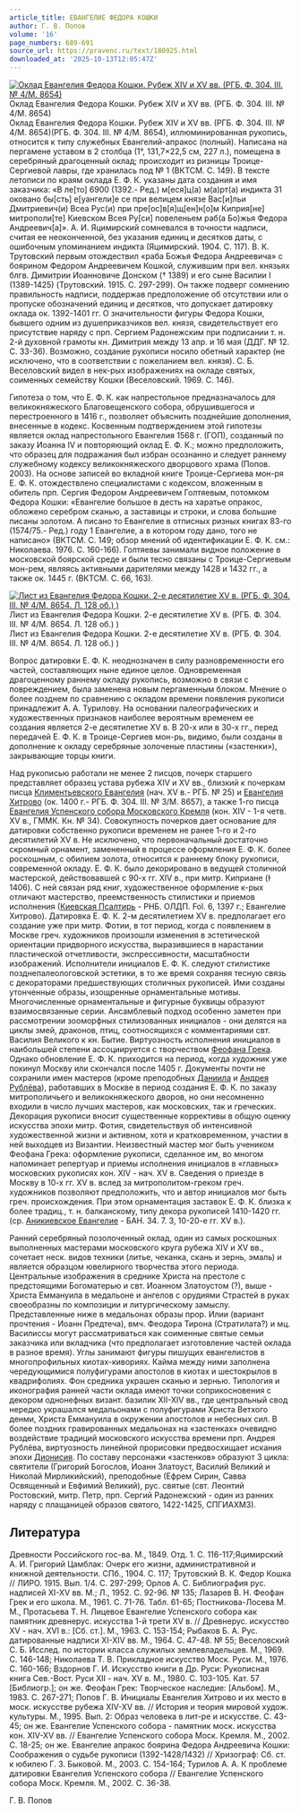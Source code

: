 ```yaml
---
article_title: ЕВАНГЕЛИЕ ФЕДОРА КОШКИ
author: Г. В. Попов
volume: '16'
page_numbers: 689-691
source_url: https://pravenc.ru/text/180925.html
downloaded_at: '2025-10-13T12:05:47Z'
---
```


[![Оклад Евангелия Федора Кошки. Рубеж XIV и XV вв. (РГБ. Ф. 304. III. № 4/М. 8654)](https://pravenc.ru/data/573/485/1234/i200.jpg "Кликните для увеличения картинки")](https://pravenc.ru/data/573/485/1234/i400.jpg)Оклад Евангелия Федора Кошки. Рубеж XIV и XV вв. (РГБ. Ф. 304. III. № 4/М. 8654)  
Оклад Евангелия Федора Кошки. Рубеж XIV и XV вв. (РГБ. Ф. 304. III. № 4/М. 8654)(РГБ. Ф. 304. III. № 4/М. 8654), иллюминированная рукопись, относится к типу служебных Евангелий-апракос (полный). Написана на пергамене уставом в 2 столбца (1°, 131,7×22,5 см, 227 л.), помещена в серебряный драгоценный оклад; происходит из ризницы Троице-Сергиевой лавры, где хранилась под № 1 (ВКТСМ. С. 149). В тексте летописи по краям оклада Е. Ф. К. указаны дата создания и имя заказчика: «В ле[то] 6900 (1392.- Ред.) м[еся]ц(а) м(а)рт(а) индикта 31 оковано бы[сть] е[уангели]е се при велицем князе Вас[и]льи Дмитриевич(и) Всеа Рус(и) при пре[ос]в[я]щ[ен]н[о]м Киприя[не] митрополи[те] Киевском Всея Ру[си] повеленьем раб(а Бо)жья Федора Андреевич[а]». А. И. Яцимирский сомневался в точности надписи, считая ее неоконченной, без указания единиц и десятков даты, с ошибочным упоминанием индикта (Яцимирский. 1904. С. 117). В. К. Трутовский первым отождествил «раба Божья Федора Андреевича» с боярином Федором Андреевичем Кошкой, служившим при вел. князьях блгв. Димитрии Иоанновиче Донском († 1389) и его сыне Василии I (1389-1425) (Трутовский. 1915. С. 297-299). Он также подверг сомнению правильность надписи, поддержав предположение об отсутствии или о пропуске обозначений единиц и десятков, что допускает датировку оклада ок. 1392-1401 гг. О значительности фигуры Федора Кошки, бывшего одним из душеприказчиков вел. князя, свидетельствует его присутствие наряду с прп. Сергием Радонежским при подписании т. н. 2-й духовной грамоты кн. Димитрия между 13 апр. и 16 мая (ДДГ. № 12. С. 33-36). Возможно, создание рукописи носило обетный характер (не исключено, что в соответствии с пожеланием вел. князя). С. Б. Веселовский видел в нек-рых изображениях на окладе святых, соименных семейству Кошки (Веселовский. 1969. С. 146).

Гипотеза о том, что Е. Ф. К. как напрестольное предназначалось для великокняжеского Благовещенского собора, обрушившегося и перестроенного в 1416 г., позволяет объяснить позднейшие дополнения, внесенные в кодекс. Косвенным подтверждением этой гипотезы является оклад напрестольного Евангелия 1568 г. (ГОП), созданный по заказу Иоанна IV и повторяющий оклад Е. Ф. К.; можно предположить, что образец для подражания был избран осознанно и следует раннему служебному кодексу великокняжеского дворцового храма (Попов. 2003). На основе записей во вкладной книге Троице-Сергиева мон-ря Е. Ф. К. отождествлено специалистами с кодексом, вложенным в обитель прп. Сергия Федором Андреевичем Голтяевым, потомком Федора Кошки: «Евангелие большое в десть на харатье опракос, обложено серебром сканью, а заставицы и строки, и слова большие писаны золотом. А писано то Евангелие в отписных ризных книгах 83-го (1574/75.- Ред.) году 1 Евангелие, а в котором году дано, того не написано» (ВКТСМ. С. 149; обзор мнений об идентификации Е. Ф. К. см.: Николаева. 1976. С. 160-166). Голтяевы занимали видное положение в московской боярской среде и были тесно связаны с Троице-Сергиевым мон-рем, являясь активными дарителями между 1428 и 1432 гг., а также ок. 1445 г. (ВКТСМ. С. 66, 163).

[![Лист из Евангелия Федора Кошки. 2-е десятилетие XV в. (РГБ. Ф. 304. III. № 4/М. 8654. Л. 128 об.) )](https://pravenc.ru/data/607/485/1234/i200.jpg "Кликните для увеличения картинки")](https://pravenc.ru/data/607/485/1234/i400.jpg)Лист из Евангелия Федора Кошки. 2-е десятилетие XV в. (РГБ. Ф. 304. III. № 4/М. 8654. Л. 128 об.) )  
Лист из Евангелия Федора Кошки. 2-е десятилетие XV в. (РГБ. Ф. 304. III. № 4/М. 8654. Л. 128 об.) )

Вопрос датировки Е. Ф. К. неоднозначен в силу разновременности его частей, составляющих ныне единое целое. Одновременная драгоценному раннему окладу рукопись, возможно в связи с повреждением, была заменена новым пергаменным блоком. Мнение о более позднем по сравнению с окладом времени появления рукописи принадлежит А. А. Турилову. На основании палеографических и художественных признаков наиболее вероятным временем ее создания является 2-е десятилетие XV в. В 20-х или в 30-х гг., перед передачей Е. Ф. К. в Троице-Сергиев мон-рь, видимо, были созданы в дополнение к окладу серебряные золоченые пластины («застенки»), закрывающие торцы книги.

Над рукописью работали не менее 2 писцов, почерк старшего представляет образец устава рубежа XIV и XV вв., близкий к почеркам писца [Климентьевского Евангелия](<https://pravenc.ru/text/Климентьевского Евангелия.html>) (нач. XV в.- РГБ. № 25) и [Евангелия Хитрово](<https://pravenc.ru/text/Евангелия Хитрово.html>) (ок. 1400 г.- РГБ. Ф. 304. III. № 3/M. 8657), а также 1-го писца [Евангелия Успенского собора Московского Кремля](<https://pravenc.ru/text/Евангелия Успенского собора Московского Кремля.html>) (кон. XIV - 1-я четв. XV в., ГММК. Кн. № 34). Совокупность почерков дает основание для датировки собственно рукописи временем не ранее 1-го и 2-го десятилетий XV в. Не исключено, что первоначальный достаточно скромный орнамент, замененный в процессе оформления Е. Ф. К. более роскошным, с обилием золота, относится к раннему блоку рукописи, современной окладу. Е. Ф. К. было декорировано в ведущей столичной мастерской, действовавшей с 90-х гг. XIV в., при митр. Киприане (Ɨ 1406). С ней связан ряд книг, художественное оформление к-рых отличают мастерство, преемственность стилистики и приемов исполнения ([Киевская Псалтирь](<https://pravenc.ru/text/Киевская Псалтирь.html>) - РНБ. ОЛДП. Fol. 6, 1397 г.; Евангелие Хитрово). Датировка Е. Ф. К. 2-м десятилетием XV в. предполагает его создание уже при митр. Фотии, в тот период, когда с появлением в Москве греч. художников произошли изменения в эстетической ориентации придворного искусства, выразившиеся в нарастании пластической отчетливости, экспрессивности, масштабности изображений. Исполнители инициалов Е. Ф. К. следуют стилистике позднепалеологовской эстетики, в то же время сохраняя тесную связь с декораторами предшествующих столичных рукописей. Ими созданы утонченные образы, изощренные орнаментальные мотивы. Многочисленные орнаментальные и фигурные буквицы образуют взаимосвязанные серии. Ансамблевый подход особенно заметен при рассмотрении зооморфных стилизованных инициалов - они делятся на циклы змей, драконов, птиц, соотносящихся с комментариями свт. Василия Великого к кн. Бытие. Виртуозность исполнения инициалов в наибольшей степени ассоциируется с творчеством [Феофана Грека](<https://pravenc.ru/text/Феофана Грека.html>). Однако обновление Е. Ф. К. приходится на период, когда художник уже покинул Москву или скончался после 1405 г. Документы почти не сохранили имен мастеров (кроме преподобных [Даниила](https://pravenc.ru/text/Даниил.html) и [Андрея Рублёва](<https://pravenc.ru/text/Андрей Рублёв.html>)), работавших в Москве в период создания Е. Ф. К. по заказу митрополичьего и великокняжеского дворов, но они несомненно входили в число лучших мастеров, как московских, так и греческих. Декорация рукописи вносит существенные коррективы в общую оценку искусства эпохи митр. Фотия, свидетельствуя об интенсивной художественной жизни и активном, хотя и кратковременном, участии в ней выходцев из Византии. Неизвестный мастер мог быть учеником Феофана Грека: оформление рукописи, сделанное им, во многом напоминает репертуар и приемы исполнения инициалов в «главных» московских рукописях кон. XIV - нач. XV в. Сведения о приезде в Москву в 10-х гг. XV в. вслед за митрополитом-греком греч. художников позволяют предположить, что и автор инициалов мог быть греч. происхождения. При этом орнаментация заставок Е. Ф. К. близка к более традиц., т. н. балканскому, типу декора рукописей 1410-1420 гг. (ср. [Аникиевское Евангелие](<https://pravenc.ru/text/Аникиевское Евангелие.html>) - БАН. 34. 7. 3, 10-20-е гг. XV в.).

Ранний серебряный позолоченный оклад, один из самых роскошных выполненных мастерами московского круга рубежа XIV и XV вв., сочетает неск. видов техники (литье, чеканка, скань и зернь, эмаль) и является образцом ювелирного творчества этого периода. Центральные изображения в среднике Христа на престоле с предстоящими Богоматерью и свт. Иоанном Златоустом (?), выше - Христа Еммануила в медальоне и ангелов с орудиями Страстей в руках своеобразны по композиции и литургическому замыслу. Представленные ниже в медальонах образы прор. Илии (вариант прочтения - Иоанн Предтеча), вмч. Феодора Тирона (Стратилата?) и мц. Василиссы могут рассматриваться как соименные святые семьи заказчика или вкладчика (что предполагает изготовление частей оклада в разное время). Углы занимают фигуры пишущих евангелистов в многопрофильных киотах-кивориях. Кайма между ними заполнена чередующимися полуфигурами апостолов в киотах и шестокрылов в квадрифолиях. Фон средника украшен сканью и зернью. Типология и иконография ранней части оклада имеют точки соприкосновения с декором однонефных визант. базилик XII-XIV вв., где центральный свод нередко украшался медальонами с полуфигурами Христа Ветхого денми, Христа Еммануила в окружении апостолов и небесных сил. В более поздних гравированных медальонах на «застенках» очевидно воздействие традиций московского искусства времени прп. Андрея Рублёва, виртуозность линейной прорисовки предвосхищает искания эпохи [Дионисия](https://pravenc.ru/text/Дионисий.html). По составу персонажи «застенков» образуют 3 цикла: святители (Григорий Богослов, Иоанн Златоуст, Василий Великий и Николай Мирликийский), преподобные (Ефрем Сирин, Савва Освященный и Евфимий Великий), рус. святые (свт. Леонтий Ростовский, митр. Петр, прп. Сергий Радонежский - один из ранних наряду с плащаницей образов святого, 1422-1425, СПГИАХМЗ).

## Литература

Древности Российского гос-ва. М., 1849. Отд. 1. С. 116-117;Яцимирский А. И. Григорий Цамблак: Очерк его жизни, административной и книжной деятельности. СПб., 1904. С. 117; Трутовский В. К. Федор Кошка // ЛИРО. 1915. Вып. 1/4. С. 297-299; Орлов А. С. Библиография рус. надписей XI-XV вв. М.; Л., 1952. С. 92-96. № 135; Лазарев В. Н. Феофан Грек и его школа. М., 1961. С. 71-76. Табл. 61-65; Постникова-Лосева М. М., Протасьева Т. Н. Лицевое Евангелие Успенского собора как памятник древнерус. искусства 1-й трети XV в. // Древнерус. искусство XV - нач. XVI в.: [Сб. ст.]. М., 1963. С. 153-154; Рыбаков Б. А. Рус. датированные надписи XI-XIV вв. М., 1964. С. 47-48. № 55; Веселовский С. Б. Исслед. по истории класса служилых землевладельцев. М., 1969. С. 146-148; Николаева Т. В. Прикладное искусство Моск. Руси. М., 1976. С. 160-166; Вздорнов Г. И. Искусство книги в Др. Руси: Рукописная книга Сев.-Вост. Руси XII - нач. XV в. М., 1980. С. 103-105. Кат. 57 [Библиогр.]; он же. Феофан Грек: Творческое наследие: [Альбом]. М., 1983. С. 267-271; Попов Г. В. Инициалы Евангелия Хитрово и их место в моск. искусстве рубежа XIV-XV вв. // История и теория мировой худож. культуры. М., 1995. Вып. 2: Образ человека в лит-ре и искусстве. С. 43-45; он же. Евангелие Успенского собора - памятник моск. искусства кон. XIV-XV вв. // Евангелие Успенского собора Моск. Кремля. М., 2002. С. 18-25; он же. Евангелие апракос боярина Федора Андреевича Кошки: Соображения о судьбе рукописи (1392-1428/1432) // Хризограф: Сб. ст. к юбилею Г. З. Быковой. М., 2003. С. 154-164; Турилов А. А. К проблеме датировки Евангелия Успенского собора // Евангелие Успенского собора Моск. Кремля. М., 2002. С. 36-38.

Г. В. Попов
